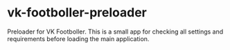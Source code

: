 # vk-footboller-preloader
Preloader for VK Footboller. This is a small app for checking all settings and requirements before loading the main application.